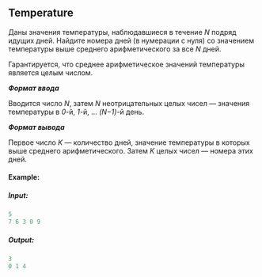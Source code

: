 ## Temperature

Даны значения температуры, наблюдавшиеся в течение *N* подряд идущих дней. Найдите номера дней (в нумерации с нуля) со значением температуры выше среднего арифметического за все *N* дней.

Гарантируется, что среднее арифметическое значений температуры является целым числом.

***Формат ввода***

Вводится число *N*, затем *N* неотрицательных целых чисел — значения температуры в *0*-й, *1*-й, ... *(N−1)*-й день.

***Формат вывода***

Первое число *K* — количество дней, значение температуры в которых выше среднего арифметического. Затем *K* целых чисел — номера этих дней.

#### Example:

##### Input:
```cpp
5
7 6 3 0 9
```
##### Output:
```cpp
3
0 1 4
```
